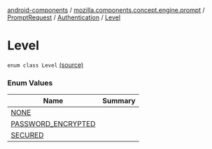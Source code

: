 [android-components](../../../../index.md) / [mozilla.components.concept.engine.prompt](../../../index.md) / [PromptRequest](../../index.md) / [Authentication](../index.md) / [Level](./index.md)

# Level

`enum class Level` [(source)](https://github.com/mozilla-mobile/android-components/blob/master/components/concept/engine/src/main/java/mozilla/components/concept/engine/prompt/PromptRequest.kt#L185)

### Enum Values

| Name | Summary |
|---|---|
| [NONE](-n-o-n-e.md) |  |
| [PASSWORD_ENCRYPTED](-p-a-s-s-w-o-r-d_-e-n-c-r-y-p-t-e-d.md) |  |
| [SECURED](-s-e-c-u-r-e-d.md) |  |
